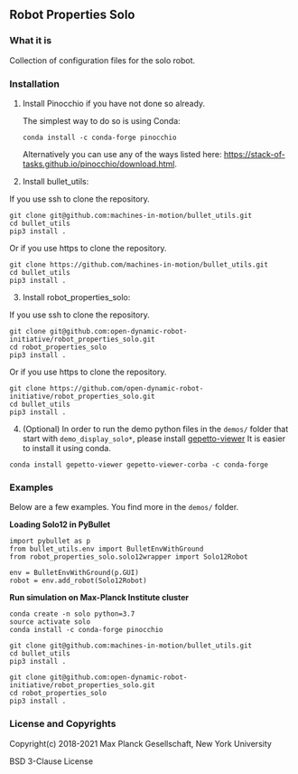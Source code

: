 Robot Properties Solo
---------------------

### What it is

Collection of configuration files for the solo robot.

### Installation

1. Install Pinocchio if you have not done so already.

   The simplest way to do so is using Conda:

   ```
   conda install -c conda-forge pinocchio
   ```

   Alternatively you can use any of the ways listed here: https://stack-of-tasks.github.io/pinocchio/download.html.

2. Install bullet_utils:

  If you use ssh to clone the repository.

  ```
  git clone git@github.com:machines-in-motion/bullet_utils.git
  cd bullet_utils
  pip3 install .
  ```

  Or if you use https to clone the repository.

  ```
  git clone https://github.com/machines-in-motion/bullet_utils.git
  cd bullet_utils
  pip3 install .
  ```

3. Install robot_properties_solo:

  If you use ssh to clone the repository.

  ```
  git clone git@github.com:open-dynamic-robot-initiative/robot_properties_solo.git
  cd robot_properties_solo
  pip3 install .
  ```

  Or if you use https to clone the repository.

  ```
  git clone https://github.com/open-dynamic-robot-initiative/robot_properties_solo.git
  cd bullet_utils
  pip3 install .
  ```

4. (Optional) In order to run the demo python files in the `demos/` folder that start with `demo_display_solo*`, please install [gepetto-viewer](https://github.com/Gepetto/gepetto-viewer)
  It is easier to install it using conda.
  ```
  conda install gepetto-viewer gepetto-viewer-corba -c conda-forge
  ```


### Examples

Below are a few examples. You find more in the `demos/` folder.

**Loading Solo12 in PyBullet**

```
import pybullet as p
from bullet_utils.env import BulletEnvWithGround
from robot_properties_solo.solo12wrapper import Solo12Robot

env = BulletEnvWithGround(p.GUI)
robot = env.add_robot(Solo12Robot)
```

**Run simulation on Max-Planck Institute cluster**

```
conda create -n solo python=3.7
source activate solo
conda install -c conda-forge pinocchio 

git clone git@github.com:machines-in-motion/bullet_utils.git
cd bullet_utils
pip3 install .

git clone git@github.com:open-dynamic-robot-initiative/robot_properties_solo.git
cd robot_properties_solo
pip3 install .
```

### License and Copyrights

Copyright(c) 2018-2021 Max Planck Gesellschaft, New York University

BSD 3-Clause License
